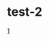 # test-2
[1](https://images.unsplash.com/photo-1749738505157-2d8142c1545f?w=500&auto=format&fit=crop&q=60&ixlib=rb-4.1.0&ixid=M3wxMjA3fDF8MHxmZWF0dXJlZC1waG90b3MtZmVlZHwxfHx8ZW58MHx8fHx8)
